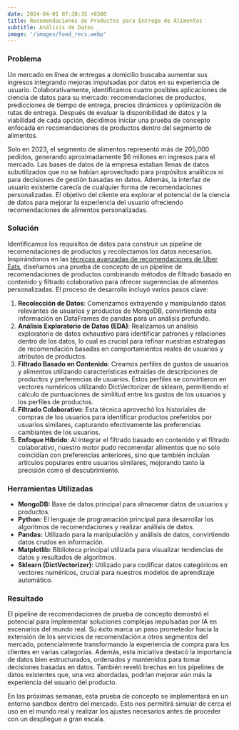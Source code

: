 ```yaml
---
date: 2024-04-01 07:30:35 +0300
title: Recomendaciones de Productos para Entrega de Alimentos
subtitle: Análisis de Datos
image: '/images/food_recs.webp'
---
```


### Problema

Un mercado en línea de entregas a domicilio buscaba aumentar sus ingresos integrando mejoras impulsadas por datos en su experiencia de usuario. Colaborativamente, identificamos cuatro posibles aplicaciones de ciencia de datos para su mercado: recomendaciones de productos, predicciones de tiempo de entrega, precios dinámicos y optimización de rutas de entrega. Después de evaluar la disponibilidad de datos y la viabilidad de cada opción, decidimos iniciar una prueba de concepto enfocada en recomendaciones de productos dentro del segmento de alimentos.

Solo en 2023, el segmento de alimentos representó más de 205,000 pedidos, generando aproximadamente $6 millones en ingresos para el mercado. Las bases de datos de la empresa estaban llenas de datos subutilizados que no se habían aprovechado para propósitos analíticos ni para decisiones de gestión basadas en datos. Además, la interfaz de usuario existente carecía de cualquier forma de recomendaciones personalizadas. El objetivo del cliente era explorar el potencial de la ciencia de datos para mejorar la experiencia del usuario ofreciendo recomendaciones de alimentos personalizadas.

### Solución

Identificamos los requisitos de datos para construir un pipeline de recomendaciones de productos y recolectamos los datos necesarios. Inspirándonos en las [técnicas avanzadas de recomendaciones de Uber Eats](https://www.uber.com/en-CH/blog/uber-eats-recommending-marketplace/), diseñamos una prueba de concepto de un pipeline de recomendaciones de productos combinando métodos de filtrado basado en contenido y filtrado colaborativo para ofrecer sugerencias de alimentos personalizadas. El proceso de desarrollo incluyó varios pasos clave:

1. **Recolección de Datos**: Comenzamos extrayendo y manipulando datos relevantes de usuarios y productos de MongoDB, convirtiendo esta información en DataFrames de pandas para un análisis profundo.
2. **Análisis Exploratorio de Datos (EDA)**: Realizamos un análisis exploratorio de datos exhaustivo para identificar patrones y relaciones dentro de los datos, lo cual es crucial para refinar nuestras estrategias de recomendación basadas en comportamientos reales de usuarios y atributos de productos.
3. **Filtrado Basado en Contenido**: Creamos perfiles de gustos de usuarios y alimentos utilizando características extraídas de descripciones de productos y preferencias de usuarios. Estos perfiles se convirtieron en vectores numéricos utilizando DictVectorizer de sklearn, permitiendo el cálculo de puntuaciones de similitud entre los gustos de los usuarios y los perfiles de productos.
4. **Filtrado Colaborativo**: Esta técnica aprovechó los historiales de compras de los usuarios para identificar productos preferidos por usuarios similares, capturando efectivamente las preferencias cambiantes de los usuarios.
5. **Enfoque Híbrido**: Al integrar el filtrado basado en contenido y el filtrado colaborativo, nuestro motor pudo recomendar alimentos que no solo coincidían con preferencias anteriores, sino que también incluían artículos populares entre usuarios similares, mejorando tanto la precisión como el descubrimiento.

### Herramientas Utilizadas

- **MongoDB:** Base de datos principal para almacenar datos de usuarios y productos.
- **Python:** El lenguaje de programación principal para desarrollar los algoritmos de recomendaciones y realizar análisis de datos.
- **Pandas:** Utilizado para la manipulación y análisis de datos, convirtiendo datos crudos en información.
- **Matplotlib:** Biblioteca principal utilizada para visualizar tendencias de datos y resultados de algoritmos.
- **Sklearn (DictVectorizer):** Utilizado para codificar datos categóricos en vectores numéricos, crucial para nuestros modelos de aprendizaje automático.

### Resultado

El pipeline de recomendaciones de prueba de concepto demostró el potencial para implementar soluciones complejas impulsadas por IA en escenarios del mundo real. Su éxito marca un paso prometedor hacia la extensión de los servicios de recomendación a otros segmentos del mercado, potencialmente transformando la experiencia de compra para los clientes en varias categorías. Además, esta iniciativa destacó la importancia de datos bien estructurados, ordenados y mantenidos para tomar decisiones basadas en datos. También reveló brechas en los pipelines de datos existentes que, una vez abordadas, podrían mejorar aún más la experiencia del usuario del producto.

En las próximas semanas, esta prueba de concepto se implementará en un entorno sandbox dentro del mercado. Esto nos permitirá simular de cerca el uso en el mundo real y realizar los ajustes necesarios antes de proceder con un despliegue a gran escala.